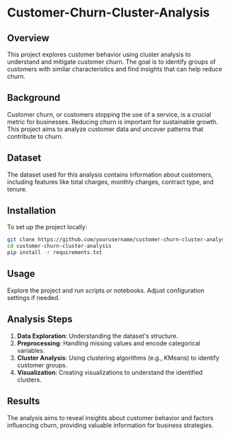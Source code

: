 # Customer-Churn-Cluster-Analysis

## Overview

This project explores customer behavior using cluster analysis to understand and mitigate customer churn. The goal is to identify groups of customers with similar characteristics and find insights that can help reduce churn.

## Background

Customer churn, or customers stopping the use of a service, is a crucial metric for businesses. Reducing churn is important for sustainable growth. This project aims to analyze customer data and uncover patterns that contribute to churn.

## Dataset

The dataset used for this analysis contains information about customers, including features like total charges, monthly charges, contract type, and tenure.

## Installation

To set up the project locally:

```bash
git clone https://github.com/yourusername/customer-churn-cluster-analysis.git
cd customer-churn-cluster-analysis
pip install -r requirements.txt
```

## Usage

Explore the project and run scripts or notebooks. Adjust configuration settings if needed.

## Analysis Steps

1. **Data Exploration**: Understanding the dataset's structure.
2. **Preprocessing**: Handling missing values and encode categorical variables.
3. **Cluster Analysis**: Using clustering algorithms (e.g., KMeans) to identify customer groups.
4. **Visualization**: Creating visualizations to understand the identified clusters.

## Results

The analysis aims to reveal insights about customer behavior and factors influencing churn, providing valuable information for business strategies.

